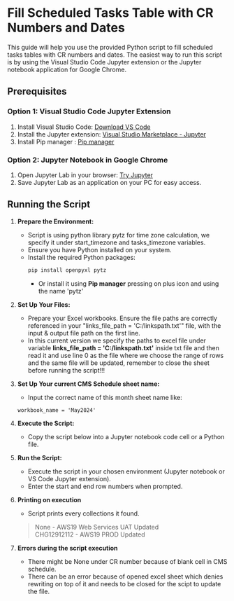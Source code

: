 












# Fill Scheduled Tasks Table with CR Numbers and Dates

This guide will help you use the provided Python script to fill scheduled tasks tables with CR numbers and dates. The easiest way to run this script is by using the Visual Studio Code Jupyter extension or the Jupyter notebook application for Google Chrome.

## Prerequisites

### Option 1: Visual Studio Code Jupyter Extension
1. Install Visual Studio Code: [Download VS Code](https://code.visualstudio.com/download)
2. Install the Jupyter extension: [Visual Studio Marketplace - Jupyter](https://marketplace.visualstudio.com/items?itemName=ms-toolsai.jupyter)
3. Install Pip manager : [Pip manager](https://marketplace.visualstudio.com/items?itemName=slightc.pip-manager)

### Option 2: Jupyter Notebook in Google Chrome
1. Open Jupyter Lab in your browser: [Try Jupyter](https://jupyter.org/try-jupyter/lab/)
2. Save Jupyter Lab as an application on your PC for easy access.

## Running the Script

1. **Prepare the Environment:**
   - Script is using python library pytz for time zone calculation, we specify it under start_timezone and tasks_timezone variables.
   - Ensure you have Python installed on your system.
   - Install the required Python packages:
     ```sh
     pip install openpyxl pytz
     ```
     - Or install it using **Pip manager** pressing on plus icon and using the name 'pytz'

2. **Set Up Your Files:**
   - Prepare your Excel workbooks. Ensure the file paths are correctly referenced in your "links_file_path = 'C:/linkspath.txt'" file, with the input & output file path on the first line.
   - In this current version we specify the paths to excel file under variable **links_file_path = 'C:/linkspath.txt'** inside txt file and then read it and use line 0 as the file where we choose the range of rows and the same file will be updated, remember to close the sheet before running the script!!!

3. **Set Up Your current CMS Schedule sheet name:**
   - Input the correct name of this month sheet name like: 
   
    ```
    workbook_name = 'May2024'
    ```

4. **Execute the Script:**
   - Copy the script below into a Jupyter notebook code cell or a Python file.

5. **Run the Script:**
   - Execute the script in your chosen environment (Jupyter notebook or VS Code Jupyter extension).
   - Enter the start and end row numbers when prompted.

6. **Printing on execution**
   - Script prints every collections it found.
    > None - AWS19 Web Services UAT Updated <br>
    > CHG12912112 - AWS19 PROD Updated <br>

7. **Errors during the script execution**
   - There might be None under CR number because of blank cell in CMS schedule.
   - There can be an error because of opened excel sheet which denies rewriting on top of it and needs to be closed for the scipt to update the file.
